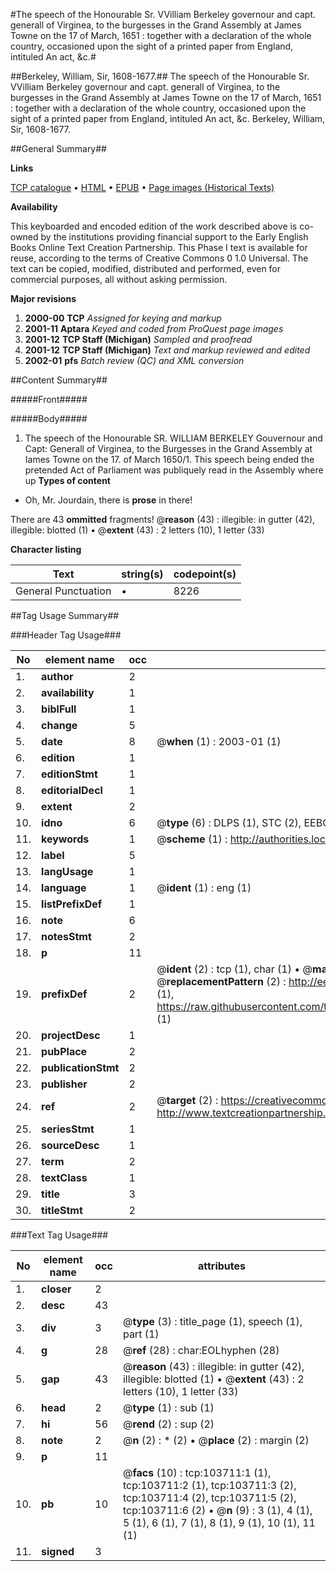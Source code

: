 #The speech of the Honourable Sr. VVilliam Berkeley governour and capt. generall of Virginea, to the burgesses in the Grand Assembly at James Towne on the 17 of March, 1651 : together with a declaration of the whole country, occasioned upon the sight of a printed paper from England, intituled An act, &c.#

##Berkeley, William, Sir, 1608-1677.##
The speech of the Honourable Sr. VVilliam Berkeley governour and capt. generall of Virginea, to the burgesses in the Grand Assembly at James Towne on the 17 of March, 1651 : together with a declaration of the whole country, occasioned upon the sight of a printed paper from England, intituled An act, &c.
Berkeley, William, Sir, 1608-1677.

##General Summary##

**Links**

[TCP catalogue](http://www.ota.ox.ac.uk/tcp/)  • 
[HTML](http://tei.it.ox.ac.uk/tcp/Texts-HTML/free/A27/A27467.html)  • 
[EPUB](http://tei.it.ox.ac.uk/tcp/Texts-EPUB/free/A27/A27467.epub) • 
[Page images (Historical Texts)](https://data.historicaltexts.jisc.ac.uk/view?pubId=eebo-15555175e&pageId=eebo-15555175e-103711-1)

**Availability**

This keyboarded and encoded edition of the
	       work described above is co-owned by the institutions
	       providing financial support to the Early English Books
	       Online Text Creation Partnership. This Phase I text is
	       available for reuse, according to the terms of Creative
	       Commons 0 1.0 Universal. The text can be copied,
	       modified, distributed and performed, even for
	       commercial purposes, all without asking permission.

**Major revisions**

1. __2000-00__ __TCP__ *Assigned for keying and markup*
1. __2001-11__ __Aptara__ *Keyed and coded from ProQuest page images*
1. __2001-12__ __TCP Staff (Michigan)__ *Sampled and proofread*
1. __2001-12__ __TCP Staff (Michigan)__ *Text and markup reviewed and edited*
1. __2002-01__ __pfs__ *Batch review (QC) and XML conversion*

##Content Summary##

#####Front#####

#####Body#####

1. The speech of the Honourable
SR. WILLIAM BERKELEY
Gouvernour and Capt: Generall of
Virginea, to the Burgesses in the Grand
Assembly at Iames Towne on the 17. of
March 1650/1.
This speech being ended the pretended Act of Parliament
was publiquely read in the Assembly where
up
**Types of content**

  * Oh, Mr. Jourdain, there is **prose** in there!

There are 43 **ommitted** fragments! 
 @__reason__ (43) : illegible: in gutter (42), illegible: blotted (1)  •  @__extent__ (43) : 2 letters (10), 1 letter (33)

**Character listing**


|Text|string(s)|codepoint(s)|
|---|---|---|
|General Punctuation|•|8226|

##Tag Usage Summary##

###Header Tag Usage###

|No|element name|occ|attributes|
|---|---|---|---|
|1.|__author__|2||
|2.|__availability__|1||
|3.|__biblFull__|1||
|4.|__change__|5||
|5.|__date__|8| @__when__ (1) : 2003-01 (1)|
|6.|__edition__|1||
|7.|__editionStmt__|1||
|8.|__editorialDecl__|1||
|9.|__extent__|2||
|10.|__idno__|6| @__type__ (6) : DLPS (1), STC (2), EEBO-CITATION (1), OCLC (1), VID (1)|
|11.|__keywords__|1| @__scheme__ (1) : http://authorities.loc.gov/ (1)|
|12.|__label__|5||
|13.|__langUsage__|1||
|14.|__language__|1| @__ident__ (1) : eng (1)|
|15.|__listPrefixDef__|1||
|16.|__note__|6||
|17.|__notesStmt__|2||
|18.|__p__|11||
|19.|__prefixDef__|2| @__ident__ (2) : tcp (1), char (1)  •  @__matchPattern__ (2) : ([0-9\-]+):([0-9IVX]+) (1), (.+) (1)  •  @__replacementPattern__ (2) : http://eebo.chadwyck.com/downloadtiff?vid=$1&page=$2 (1), https://raw.githubusercontent.com/textcreationpartnership/Texts/master/tcpchars.xml#$1 (1)|
|20.|__projectDesc__|1||
|21.|__pubPlace__|2||
|22.|__publicationStmt__|2||
|23.|__publisher__|2||
|24.|__ref__|2| @__target__ (2) : https://creativecommons.org/publicdomain/zero/1.0/ (1), http://www.textcreationpartnership.org/docs/. (1)|
|25.|__seriesStmt__|1||
|26.|__sourceDesc__|1||
|27.|__term__|2||
|28.|__textClass__|1||
|29.|__title__|3||
|30.|__titleStmt__|2||


###Text Tag Usage###

|No|element name|occ|attributes|
|---|---|---|---|
|1.|__closer__|2||
|2.|__desc__|43||
|3.|__div__|3| @__type__ (3) : title_page (1), speech (1), part (1)|
|4.|__g__|28| @__ref__ (28) : char:EOLhyphen (28)|
|5.|__gap__|43| @__reason__ (43) : illegible: in gutter (42), illegible: blotted (1)  •  @__extent__ (43) : 2 letters (10), 1 letter (33)|
|6.|__head__|2| @__type__ (1) : sub (1)|
|7.|__hi__|56| @__rend__ (2) : sup (2)|
|8.|__note__|2| @__n__ (2) : * (2)  •  @__place__ (2) : margin (2)|
|9.|__p__|11||
|10.|__pb__|10| @__facs__ (10) : tcp:103711:1 (1), tcp:103711:2 (1), tcp:103711:3 (2), tcp:103711:4 (2), tcp:103711:5 (2), tcp:103711:6 (2)  •  @__n__ (9) : 3 (1), 4 (1), 5 (1), 6 (1), 7 (1), 8 (1), 9 (1), 10 (1), 11 (1)|
|11.|__signed__|3||
